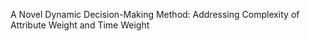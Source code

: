 A Novel Dynamic Decision-Making Method: Addressing Complexity of Attribute Weight and Time Weight  
